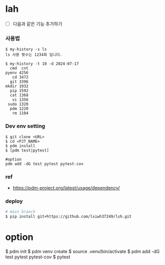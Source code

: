 # lah

- [ ] 다음과 같은 기능 추가하기 

### 사용법
```
$ my-history -s ls
ls 사용 횟수는 1234회 입니다.

$ my-history -t 10 -d 2024-07-17
  cmd  cnt
pyenv 4256
   cd 3472
  git 3396
mkdir 1932
  pip 1592
  cat 1368
   vi 1356
 sudo 1320
  pdm 1220
   rm 1104
```

### Dev env setting
```
$ git clone <URL>
$ cd <PJT_NAME>
$ pdm install
$ [pdm test|pytest]

#option
pdm add -dG test pytest pytest-cov
```

### ref
- https://pdm-project.org/latest/usage/dependency/ 

### deploy
```bash
# main branch
$ pip install git+https://github.com/lsiwh37249/lsh.git
```
#  option 
$ pdm init
$ pdm venv create
$ source .venv/bin/activate
$ pdm add -dG test pytest pytest-cov
$ pytest

